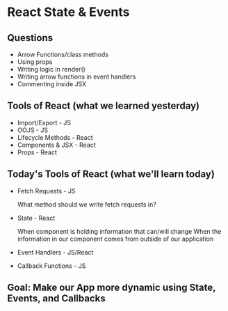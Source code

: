 # React State & Events

## Questions

- Arrow Functions/class methods
- Using props
- Writing logic in render()
- Writing arrow functions in event handlers
- Commenting inside JSX

## Tools of React (what we learned yesterday)

- Import/Export - JS
- OOJS - JS
- Lifecycle Methods - React
- Components & JSX - React
- Props - React

## Today's Tools of React (what we'll learn today)

- Fetch Requests - JS

    What method should we write fetch requests in?
- State - React

    When component is holding information that can/will change
    When the information in our component comes from outside of our application

- Event Handlers - JS/React
- Callback Functions - JS

## Goal: Make our App more dynamic using State, Events, and Callbacks
